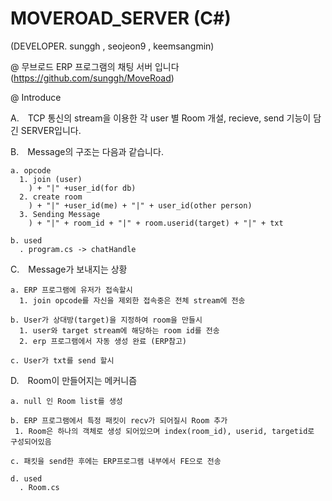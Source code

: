 # MOVEROAD_SERVER (C#)
(DEVELOPER. sunggh , seojeon9 , keemsangmin)

@ 무브로드 ERP 프로그램의 채팅 서버 입니다 (https://github.com/sunggh/MoveRoad)


@ Introduce 


  A.　TCP 통신의 stream을 이용한 각 user 별 Room 개설, recieve, send 기능이 담긴 SERVER입니다.
  
  B.　Message의 구조는 다음과 같습니다.
  
    a. opcode 
      1. join (user)
        ) + "|" +user_id(for db) 
      2. create room
        ) + "|" +user_id(me) + "|" + user_id(other person)
      3. Sending Message 
        ) + "|" + room_id + "|" + room.userid(target) + "|" + txt
        
    b. used
      . program.cs -> chatHandle
               
  C.　Message가 보내지는 상황
  
    a. ERP 프로그램에 유저가 접속할시
      1. join opcode를 자신을 제외한 접속중은 전체 stream에 전송 
      
    b. User가 상대방(target)을 지정하여 room을 만들시
      1. user와 target stream에 해당하는 room id를 전송
      2. erp 프로그램에서 자동 생성 완료 (ERP참고)  
      
    c. User가 txt를 send 할시
      
  D.　Room이 만들어지는 메커니즘
  
    a. null 인 Room list를 생성
    
    b. ERP 프로그램에서 특정 패킷이 recv가 되어질시 Room 추가
     1. Room은 하나의 객체로 생성 되어있으며 index(room_id), userid, targetid로 구성되어있음
     
    c. 패킷을 send한 후에는 ERP프로그램 내부에서 FE으로 전송
    
    d. used 
      . Room.cs
      
